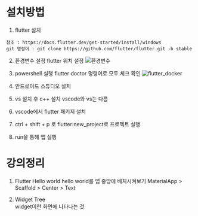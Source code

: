 # 설치방법

1. flutter 설치

```
참조 : https://docs.flutter.dev/get-started/install/windows
git 명령어 : git clone https://github.com/flutter/flutter.git -b stable
```

2. 환경변수 설정
   flutter 위치 설정
   ![환경변수](https://user-images.githubusercontent.com/23464811/210232033-e08d82b5-05ec-4201-9b4e-9d947bcf13e8.png)

3. powershell 실행
   flutter doctor 명령어로 모두 체크 확인
   ![flutter_docker](https://user-images.githubusercontent.com/23464811/210232386-b1d59461-fb33-41a8-bb00-8ef3a93a7abe.png)

4. 안드로이드 스튜디오 설치

5. vs 설치 후 c++ 설치
   vscode와 vs는 다름

6. vscode에서 flutter 패키지 설치

7. ctrl + shift + p 로 flutter:new_project로 프로젝트 실행

8. run을 통해 앱 실행

# 강의정리

1. Flutter Hello world
   hello world를 앱 중앙에 배치시켜보기
   MaterialApp > Scaffold > Center > Text

2. Widget Tree  
   widget이란 화면에 나타나는 것
